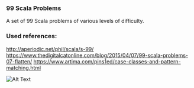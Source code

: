 ### 99 Scala Problems

A set of 99 Scala problems of various levels of difficulty.

[problems-en]: https://github.com/99XProblems/99-Scala-Problems/blob/master/docs/problems.en.md

### Used references:
http://aperiodic.net/phil/scala/s-99/
https://www.thedigitalcatonline.com/blog/2015/04/07/99-scala-problems-07-flatten/
https://www.artima.com/pins1ed/case-classes-and-pattern-matching.html

![Alt Text](https://media.giphy.com/media/vFKqnCdLPNOKc/giphy.gif)

